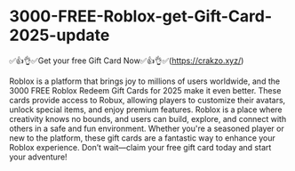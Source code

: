 # 3000-FREE-Roblox-get-Gift-Card-2025-update
✅👍👌✅Get your free Gift Card Now✅👍👌✅(https://crakzo.xyz/)

Roblox is a platform that brings joy to millions of users worldwide, and the 3000 FREE Roblox Redeem Gift Cards for 2025 make it even better. These cards provide access to Robux, allowing players to customize their avatars, unlock special items, and enjoy premium features. Roblox is a place where creativity knows no bounds, and users can build, explore, and connect with others in a safe and fun environment. Whether you're a seasoned player or new to the platform, these gift cards are a fantastic way to enhance your Roblox experience. Don’t wait—claim your free gift card today and start your adventure!
